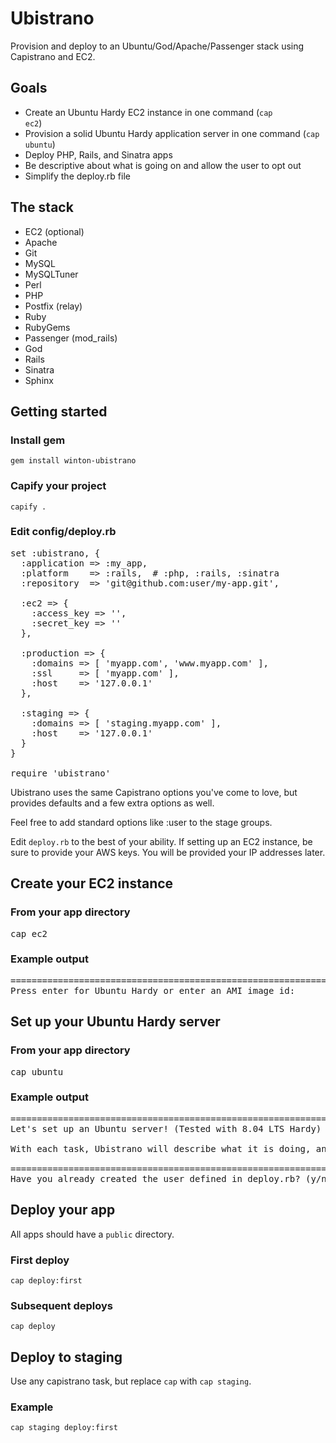 Ubistrano
=========

Provision and deploy to an Ubuntu/God/Apache/Passenger stack using Capistrano and EC2.

Goals
-----

* Create an Ubuntu Hardy EC2 instance in one command (<code>cap ec2</code>)
* Provision a solid Ubuntu Hardy application server in one command (<code>cap ubuntu</code>)
* Deploy PHP, Rails, and Sinatra apps
* Be descriptive about what is going on and allow the user to opt out
* Simplify the deploy.rb file

The stack
---------

* EC2 (optional)
* Apache
* Git
* MySQL
* MySQLTuner
* Perl
* PHP
* Postfix (relay)
* Ruby
* RubyGems
* Passenger (mod\_rails)
* God
* Rails
* Sinatra
* Sphinx


Getting started
---------------

### Install gem

	gem install winton-ubistrano

### Capify your project

	capify .

### Edit config/deploy.rb

<pre>
set :ubistrano, {
  :application => :my_app,
  :platform    => :rails,  # :php, :rails, :sinatra
  :repository  => 'git@github.com:user/my-app.git',

  :ec2 => {
    :access_key => '',
    :secret_key => ''
  },

  :production => {
    :domains => [ 'myapp.com', 'www.myapp.com' ],
    :ssl     => [ 'myapp.com' ],
    :host    => '127.0.0.1'
  },

  :staging => {
    :domains => [ 'staging.myapp.com' ],
    :host    => '127.0.0.1'
  }
}

require 'ubistrano'
</pre>

Ubistrano uses the same Capistrano options you've come to love, but provides defaults and a few extra options as well.

Feel free to add standard options like :user to the stage groups.

Edit <code>deploy.rb</code> to the best of your ability. If setting up an EC2 instance, be sure to provide your AWS keys. You will be provided your IP addresses later.

Create your EC2 instance
------------------------

### From your app directory

<pre>cap ec2</pre>

### Example output

<pre>
================================================================================
Press enter for Ubuntu Hardy or enter an AMI image id:
</pre>

Set up your Ubuntu Hardy server
-------------------------------

### From your app directory

<pre>cap ubuntu</pre>

### Example output

<pre>
=================================================================================
Let's set up an Ubuntu server! (Tested with 8.04 LTS Hardy)

With each task, Ubistrano will describe what it is doing, and wait for a yes/no.

=================================================================================
Have you already created the user defined in deploy.rb? (y/n)
</pre>

Deploy your app
---------------

All apps should have a <code>public</code> directory.

### First deploy

	cap deploy:first
	
### Subsequent deploys

	cap deploy


Deploy to staging
-----------------

Use any capistrano task, but replace `cap` with `cap staging`.

### Example

	cap staging deploy:first